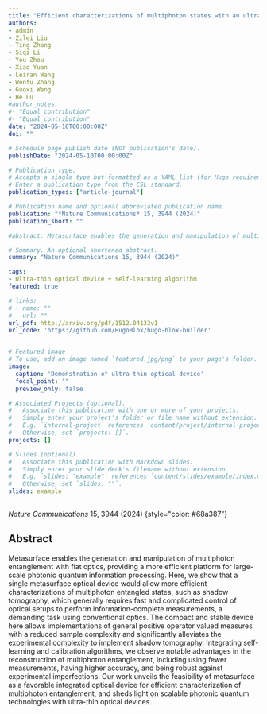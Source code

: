 ```yaml
---
title: "Efficient characterizations of multiphoton states with an ultra-thin optical device"
authors:
- admin
- Zilei Liu
- Ting Zhang
- Siqi Li
- You Zhou
- Xiao Yuan
- Leiran Wang
- Wenfu Zhang
- Guoxi Wang
- He Lu
#author_notes:
#- "Equal contribution"
#- "Equal contribution"
date: "2024-05-10T00:00:00Z"
doi: ""

# Schedule page publish date (NOT publication's date).
publishDate: "2024-05-10T00:00:00Z"

# Publication type.
# Accepts a single type but formatted as a YAML list (for Hugo requirements).
# Enter a publication type from the CSL standard.
publication_types: ["article-journal"]

# Publication name and optional abbreviated publication name.
publication: "*Nature Communications* 15, 3944 (2024)"
publication_short: ""

#abstract: Metasurface enables the generation and manipulation of multiphoton entanglement with flat optics, providing a more efficient platform for large-scale photonic quantum information processing. Here, we show that a single metasurface optical device would allow more efficient characterizations of multiphoton entangled states, such as shadow tomography, which generally requires fast and complicated control of optical setups to perform information-complete measurements, a demanding task using conventional optics. The compact and stable device here allows implementations of general positive operator valued measures with a reduced sample complexity and significantly alleviates the experimental complexity to implement shadow tomography. Integrating self-learning and calibration algorithms, we observe notable advantages in the reconstruction of multiphoton entanglement, including using fewer measurements, having higher accuracy, and being robust against experimental imperfections. Our work unveils the feasibility of metasurface as a favorable integrated optical device for efficient characterization of multiphoton entanglement, and sheds light on scalable photonic quantum technologies with ultra-thin optical devices.

# Summary. An optional shortened abstract.
summary: "Nature Communications 15, 3944 (2024)"

tags:
- Ultra-thin optical device + self-learning algorithm
featured: true

# links:
# - name: ""
#   url: ""
url_pdf: http://arxiv.org/pdf/1512.04133v1
url_code: 'https://github.com/HugoBlox/hugo-blox-builder'


# Featured image
# To use, add an image named `featured.jpg/png` to your page's folder. 
image:
  caption: 'Demonstration of ultra-thin optical device'
  focal_point: ""
  preview_only: false

# Associated Projects (optional).
#   Associate this publication with one or more of your projects.
#   Simply enter your project's folder or file name without extension.
#   E.g. `internal-project` references `content/project/internal-project/index.md`.
#   Otherwise, set `projects: []`.
projects: []

# Slides (optional).
#   Associate this publication with Markdown slides.
#   Simply enter your slide deck's filename without extension.
#   E.g. `slides: "example"` references `content/slides/example/index.md`.
#   Otherwise, set `slides: ""`.
slides: example
---
```



*Nature Communications* 15, 3944 (2024)
{style="color: #68a387"}

## Abstract

Metasurface enables the generation and manipulation of multiphoton entanglement with flat optics, providing a more efficient platform for large-scale photonic quantum information processing. Here, we show that a single metasurface optical device would allow more efficient characterizations of multiphoton entangled states, such as shadow tomography, which generally requires fast and complicated control of optical setups to perform information-complete measurements, a demanding task using conventional optics. The compact and stable device here allows implementations of general positive operator valued measures with a reduced sample complexity and significantly alleviates the experimental complexity to implement shadow tomography. Integrating self-learning and calibration algorithms, we observe notable advantages in the reconstruction of multiphoton entanglement, including using fewer measurements, having higher accuracy, and being robust against experimental imperfections. Our work unveils the feasibility of metasurface as a favorable integrated optical device for efficient characterization of multiphoton entanglement, and sheds light on scalable photonic quantum technologies with ultra-thin optical devices.


